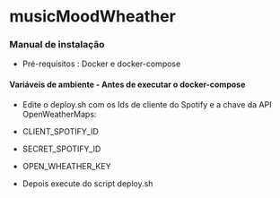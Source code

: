# musicMoodWheather

### Manual de instalação

 - Pré-requisitos : Docker e docker-compose
 
 #### Variáveis de ambiente - Antes de executar o docker-compose 

- Edite o deploy.sh com os Ids de cliente do Spotify e a chave da API OpenWeatherMaps:

 - CLIENT_SPOTIFY_ID
 - SECRET_SPOTIFY_ID
 - OPEN_WHEATHER_KEY

- Depois execute do script deploy.sh

